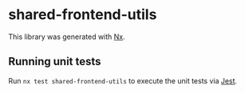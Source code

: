 # shared-frontend-utils

This library was generated with [Nx](https://nx.dev).

## Running unit tests

Run `nx test shared-frontend-utils` to execute the unit tests via [Jest](https://jestjs.io).
